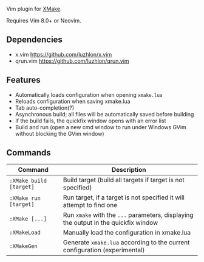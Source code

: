 
Vim plugin for [XMake](https://github.com/tboox/xmake).

Requires Vim 8.0+ or Neovim.

## Dependencies

* x.vim     https://github.com/luzhlon/x.vim
* qrun.vim  https://github.com/luzhlon/qrun.vim

## Features

* Automatically loads configuration when opening `xmake.lua`
* Reloads configuration when saving xmake.lua
* Tab auto-completion(?)
* Asynchronous build; all files will be automatically saved before building
* If the build fails, the quickfix window opens with an error list
* Build and run (open a new cmd window to run under Windows GVim without blocking the GVim window)

## Commands

| Command                 | Description                                               |
| -------------------- | -------------------------------------------------- |
| `:XMake build [target]` | Build target (build all targets if target is not specified)               |
| `:XMake run [target]`   | Run target, if a target is not specified it will attempt to find one   |
| `:XMake [...]`          | Run `xmake` with the `...` parameters, displaying the output in the quickfix window |
| `:XMakeLoad`            | Manually load the configuration in xmake.lua                          |
| `:XMakeGen`             | Generate `xmake.lua` according to the current configuration (experimental)          |
